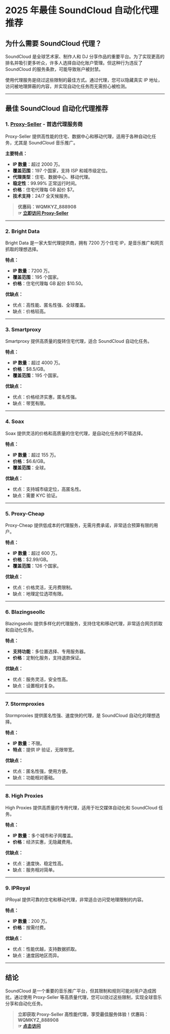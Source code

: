 # 2025 年最佳 SoundCloud 自动化代理推荐



## 为什么需要 SoundCloud 代理？

SoundCloud 是全球艺术家、制作人和 DJ 分享作品的重要平台。为了实现更高的排名并吸引更多听众，许多人选择自动化账户管理。但这种行为违反了 SoundCloud 的服务条款，可能导致账户被封禁。

使用代理服务是绕过这些限制的最佳方式。通过代理，您可以隐藏真实 IP 地址，访问被地理屏蔽的内容，并实现自动化任务而无需担心被检测。

---

## 最佳 SoundCloud 自动化代理推荐

### 1. [Proxy-Seller](https://bit.ly/proxy-seller-coupon) - 首选代理服务商

Proxy-Seller 提供高性能的住宅、数据中心和移动代理，适用于各种自动化任务，尤其是 SoundCloud 音乐推广。

**主要特点：**
- **IP 数量**：超过 2000 万。
- **覆盖范围**：197 个国家，支持 ISP 和城市级定位。
- **代理类型**：住宅、数据中心、移动代理。
- **稳定性**：99.99% 正常运行时间。
- **价格**：住宅代理每 GB 起价 $7。
- **技术支持**：24/7 全天候服务。

> **优惠码：WQMKYZ_888908**  
> **☞ [立即访问 Proxy-Seller](https://bit.ly/proxy-seller-coupon)**

---

### 2. Bright Data

Bright Data 是一家大型代理提供商，拥有 7200 万个住宅 IP，是音乐推广和网页抓取的理想选择。

**特点：**
- **IP 数量**：7200 万。
- **覆盖范围**：195 个国家。
- **价格**：住宅代理每 GB 起价 $10.50。

**优缺点：**
- 优点：高性能、匿名性强、全球覆盖。
- 缺点：价格较高。

---

### 3. Smartproxy

Smartproxy 提供高质量的旋转住宅代理，适合 SoundCloud 自动化任务。

**特点：**
- **IP 数量**：超过 4000 万。
- **价格**：$8.5/GB。
- **覆盖范围**：195 个国家。

**优缺点：**
- 优点：价格经济实惠，匿名性强。
- 缺点：带宽有限。

---

### 4. Soax

Soax 提供灵活的价格和高质量的住宅代理，是自动化任务的不错选择。

**特点：**
- **IP 数量**：超过 155 万。
- **价格**：$6.6/GB。
- **覆盖范围**：全球。

**优缺点：**
- 优点：支持城市级定位，高匿名性。
- 缺点：需要 KYC 验证。

---

### 5. Proxy-Cheap

Proxy-Cheap 提供低成本的代理服务，无需月费承诺，非常适合预算有限的用户。

**特点：**
- **IP 数量**：超过 600 万。
- **价格**：$2.99/GB。
- **覆盖范围**：126 个国家。

**优缺点：**
- 优点：价格灵活，无月费限制。
- 缺点：地理定位选项有限。

---

### 6. Blazingseollc

Blazingseollc 提供多样化的代理服务，支持住宅和移动代理，非常适合网页抓取和自动化任务。

**特点：**
- **支持功能**：多位置选择、专用服务器。
- **价格**：定制化服务，支持退款保证。

**优缺点：**
- 优点：服务灵活，安全性高。
- 缺点：设置相对复杂。

---

### 7. Stormproxies

Stormproxies 提供匿名性强、速度快的代理，是 SoundCloud 自动化的理想选择。

**特点：**
- **IP 数量**：不限。
- **特点**：提供 IP 验证，无限带宽。

**优缺点：**
- 优点：匿名性强，使用方便。
- 缺点：功能相对基础。

---

### 8. High Proxies

High Proxies 提供高质量的专用代理，适用于社交媒体自动化和 SoundCloud 任务。

**特点：**
- **IP 数量**：多个城市和子网覆盖。
- **价格**：经济实惠，无隐藏费用。

**优缺点：**
- 优点：速度快、稳定性高。
- 缺点：服务相对简单。

---

### 9. IPRoyal

IPRoyal 提供可靠的住宅和移动代理，非常适合访问受地理限制的内容。

**特点：**
- **IP 数量**：200 万。
- **价格**：按需付费。

**优缺点：**
- 优点：性能优越，支持数据抓取。
- 缺点：速度因地区而异。

---

## 结论

SoundCloud 是一个重要的音乐推广平台，但其限制和规则可能对用户造成困扰。通过使用 Proxy-Seller 等高质量代理，您可以绕过这些限制，实现全球音乐分享和自动化任务。

> **立即获取 Proxy-Seller 高性能代理，享受最佳服务体验！优惠码：WQMKYZ_888908**  
> **☞ [点击访问](https://bit.ly/proxy-seller-coupon)**
